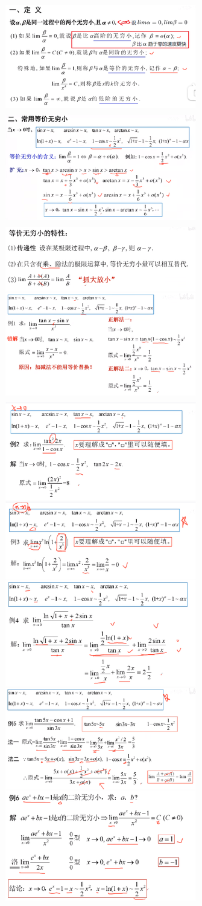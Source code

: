 ![](../../photo/Pasted%20image%2020240319214634.png)

![](../../photo/Pasted%20image%2020240319213802.png)

![](../../photo/Pasted%20image%2020240319213838.png)
![](../../photo/Pasted%20image%2020240319213913.png)

![](../../photo/Pasted%20image%2020240319214905.png)
![](../../photo/Pasted%20image%2020240319214932.png)
![](../../photo/Pasted%20image%2020240319215009.png)
![](../../photo/Pasted%20image%2020240319215032.png)
![](../../photo/Pasted%20image%2020240319215058.png)
